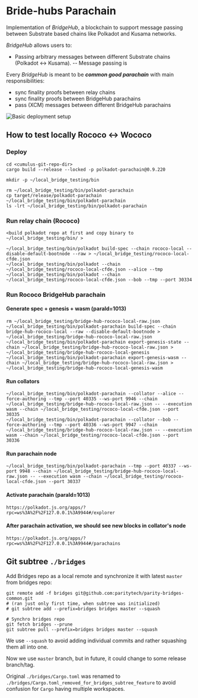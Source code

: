 # Bride-hubs Parachain

Implementation of _BridgeHub_, a blockchain to support message passing between Substrate based chains like Polkadot and Kusama networks.

_BridgeHub_ allows users to:

- Passing arbitrary messages between different Substrate chains (Polkadot <-> Kusama).
-- Message passing is

Every _BridgeHub_ is meant to be **_common good parachain_** with main responsibilities:
- sync finality proofs between relay chains
- sync finality proofs between BridgeHub parachains
- pass (XCM) messages between different BridgeHub parachains

![](/home/bparity/parity/cumulus/cumulus/parachains/runtimes/bridge-hubs/docs/bridge-hub-parachain-design.jpg "Basic deployment setup")

## How to test locally Rococo <-> Wococo

### Deploy
```
cd <cumulus-git-repo-dir>
cargo build --release --locked -p polkadot-parachain@0.9.220

mkdir -p ~/local_bridge_testing/bin

rm ~/local_bridge_testing/bin/polkadot-parachain
cp target/release/polkadot-parachain ~/local_bridge_testing/bin/polkadot-parachain
ls -lrt ~/local_bridge_testing/bin/polkadot-parachain
```

### Run relay chain (Rococo)
```
<build polkadot repo at first and copy binary to ~/local_bridge_testing/bin/ >

~/local_bridge_testing/bin/polkadot build-spec --chain rococo-local --disable-default-bootnode --raw > ~/local_bridge_testing/rococo-local-cfde.json
~/local_bridge_testing/bin/polkadot --chain ~/local_bridge_testing/rococo-local-cfde.json --alice --tmp
~/local_bridge_testing/bin/polkadot --chain ~/local_bridge_testing/rococo-local-cfde.json --bob --tmp --port 30334
```

### Run Rococo BridgeHub parachain
#### Generate spec + genesis + wasm (paraId=1013)
```
rm ~/local_bridge_testing/bridge-hub-rococo-local-raw.json
~/local_bridge_testing/bin/polkadot-parachain build-spec --chain bridge-hub-rococo-local --raw --disable-default-bootnode > ~/local_bridge_testing/bridge-hub-rococo-local-raw.json
~/local_bridge_testing/bin/polkadot-parachain export-genesis-state --chain ~/local_bridge_testing/bridge-hub-rococo-local-raw.json > ~/local_bridge_testing/bridge-hub-rococo-local-genesis
~/local_bridge_testing/bin/polkadot-parachain export-genesis-wasm --chain ~/local_bridge_testing/bridge-hub-rococo-local-raw.json > ~/local_bridge_testing/bridge-hub-rococo-local-genesis-wasm
```

#### Run collators
```
~/local_bridge_testing/bin/polkadot-parachain --collator --alice --force-authoring --tmp --port 40335 --ws-port 9946 --chain ~/local_bridge_testing/bridge-hub-rococo-local-raw.json -- --execution wasm --chain ~/local_bridge_testing/rococo-local-cfde.json --port 30335
~/local_bridge_testing/bin/polkadot-parachain --collator --bob --force-authoring --tmp --port 40336 --ws-port 9947 --chain ~/local_bridge_testing/bridge-hub-rococo-local-raw.json -- --execution wasm --chain ~/local_bridge_testing/rococo-local-cfde.json --port 30336
```

#### Run parachain node
```
~/local_bridge_testing/bin/polkadot-parachain --tmp --port 40337 --ws-port 9948 --chain ~/local_bridge_testing/bridge-hub-rococo-local-raw.json -- --execution wasm --chain ~/local_bridge_testing/rococo-local-cfde.json --port 30337
```

#### Activate parachain (paraId=1013)
```
https://polkadot.js.org/apps/?rpc=ws%3A%2F%2F127.0.0.1%3A9944#/explorer
```

#### After parachain activation, we should see new blocks in collator's node
```
https://polkadot.js.org/apps/?rpc=ws%3A%2F%2F127.0.0.1%3A9944#/parachains
```


## Git subtree `./bridges`

Add Bridges repo as a local remote and synchronize it with latest `master` from bridges repo:
```
git remote add -f bridges git@github.com:paritytech/parity-bridges-common.git
# (ran just only first time, when subtree was initialized)
# git subtree add --prefix=bridges bridges master --squash

# Synchro bridges repo
git fetch bridges --prune
git subtree pull --prefix=bridges bridges master --squash
````
We use `--squash` to avoid adding individual commits and rather squashing them
all into one.

Now we use `master` branch, but in future, it could change to some release branch/tag.

Original `./bridges/Cargo.toml` was renamed to `./bridges/Cargo.toml_removed_for_bridges_subtree_feature` to avoid confusion for `Cargo` having multiple workspaces.
